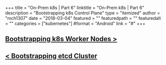 +++
title = "On-Prem k8s | Part 6"
linktitle = "On-Prem k8s | Part 6"
description = "Bootstrapping k8s Control Plane"
type = "itemized"
author = "mch1307"
date = "2018-03-04"
featured = ""
featuredpath = ""
featuredalt = ""
categories = ["kubernetes"]
#format = "Android"
link = "#"
+++


## [Bootstrapping k8s Worker Nodes >][7]

## [< Bootstrapping etcd Cluster][5]

 [1]: /k8s-thw/thw1
 [2]: /k8s-thw/thw2
 [3]: /k8s-thw/thw3
 [4]: /k8s-thw/thw4
 [5]: /k8s-thw/thw5
 [6]: /k8s-thw/thw6
 [7]: /k8s-thw/thw7
 [8]: /k8s-thw/thw8
 [9]: /k8s-thw/thw9
